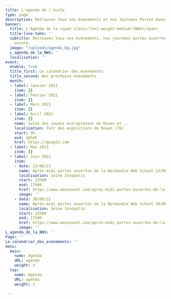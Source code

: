 ```yaml
---
title: L'agenda de l'école
type: page
description: Retrouvez tous nos événements et nos Journées Portes Ouvertes
banner:
  title: L'Agenda de la <span class="font-weight-medium">NWS</span>
  title-line-twho: ''
  subtitle: Retrouvez tous nos événements, nos journées portes ouvertes et bien plus
    encore.
  image: "/uploads/agenda_bg.jpg"
  L_agenda_de_la_NWS: ''
  localisation: ''
event:
  enable: true
  title_first: Le calendrier des événements
  title_second: Nos prochains événements
  month:
  - label: Janvier 2021
    item: []
  - label: Février 2021
    item: []
  - label: Mars 2021
    item: []
  - label: Avril 2021
    item: []
    name: Salon des jeunes entrepreneur de Rouen et ...
    localisation: Parc des expositions de Rouen (76)
    start: 9h
    end: 18h45
    href: https://google.com
  - label: Mai 2021
    item: []
  - label: Juin 2021
    item:
    - date: 23/06/21
      name: Après-midi portes ouvertes de la Normandie Web School 23/06
      localisation: Seine Innopolis
      start: 15h00
      end: 17h00
      href: https://www.weezevent.com/apres-midi-portes-ouvertes-de-la-normandie-web-school-23-06
      image: ''
    - date: 30/06/21
      name: Après-midi portes ouvertes de la Normandie Web School 30/06
      localisation: Seine Innopolis
      start: 15h00
      end: 17h00
      href: https://www.weezevent.com/apres-midi-portes-ouvertes-de-la-normandie-web-school-30-06
      image: ''
L_agenda_de_la_NWS: ''
Page: ''
Le_calendrier_des_evenements: ''
menu:
  main:
    name: Agenda
    URL: agenda
    weight: 4
  top:
    name: Agenda
    URL: agenda
    weight: 1

---
```


